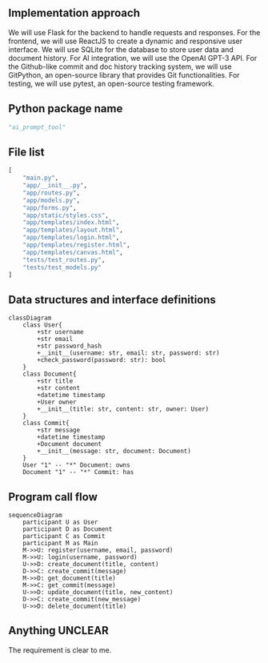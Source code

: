 ## Implementation approach
We will use Flask for the backend to handle requests and responses. For the frontend, we will use ReactJS to create a dynamic and responsive user interface. We will use SQLite for the database to store user data and document history. For AI integration, we will use the OpenAI GPT-3 API. For the Github-like commit and doc history tracking system, we will use GitPython, an open-source library that provides Git functionalities. For testing, we will use pytest, an open-source testing framework.

## Python package name
```python
"ai_prompt_tool"
```

## File list
```python
[
    "main.py",
    "app/__init__.py",
    "app/routes.py",
    "app/models.py",
    "app/forms.py",
    "app/static/styles.css",
    "app/templates/index.html",
    "app/templates/layout.html",
    "app/templates/login.html",
    "app/templates/register.html",
    "app/templates/canvas.html",
    "tests/test_routes.py",
    "tests/test_models.py"
]
```

## Data structures and interface definitions
```mermaid
classDiagram
    class User{
        +str username
        +str email
        +str password_hash
        +__init__(username: str, email: str, password: str)
        +check_password(password: str): bool
    }
    class Document{
        +str title
        +str content
        +datetime timestamp
        +User owner
        +__init__(title: str, content: str, owner: User)
    }
    class Commit{
        +str message
        +datetime timestamp
        +Document document
        +__init__(message: str, document: Document)
    }
    User "1" -- "*" Document: owns
    Document "1" -- "*" Commit: has
```

## Program call flow
```mermaid
sequenceDiagram
    participant U as User
    participant D as Document
    participant C as Commit
    participant M as Main
    M->>U: register(username, email, password)
    M->>U: login(username, password)
    U->>D: create_document(title, content)
    D->>C: create_commit(message)
    M->>D: get_document(title)
    M->>C: get_commit(message)
    U->>D: update_document(title, new_content)
    D->>C: create_commit(new_message)
    U->>D: delete_document(title)
```

## Anything UNCLEAR
The requirement is clear to me.
